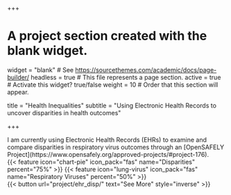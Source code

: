+++
# A project section created with the blank widget.
widget = "blank"  # See https://sourcethemes.com/academic/docs/page-builder/
headless = true  # This file represents a page section.
active = true # Activate this widget? true/false
weight = 10  # Order that this section will appear.

title = "Health Inequalities"
subtitle = "Using Electronic Health Records to uncover disparities in health outcomes"

+++

<div class="row">
  <div class="col-md-6">
    I am currently using Electronic Health Records (EHRs) to examine and compare disparities in respiratory virus outcomes through an [OpenSAFELY Project](https://www.opensafely.org/approved-projects/#project-176).
  </div>
  <div class="col-md-6">
    {{< feature icon="chart-pie" icon_pack="fas" name="Disparities" percent="75%" >}}
    {{< feature icon="lung-virus" icon_pack="fas" name="Respiratory Viruses" percent="50%" >}}
  </div>
</div>

<div class="row">
  <div class="col-md-12 text-center">
    {{< button url="project/ehr_disp/" text="See More" style="inverse" >}}
  </div>
</div>